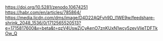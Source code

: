 
https://doi.org/10.5281/zenodo.10674251
https://habr.com/en/articles/785864/
https://media.licdn.com/dms/image/D4D22AQFyh9D_l1WE9w/feedshare-shrink_2048_1536/0/1712565520513?e=1715817600&v=beta&t=qzV4UswZjCyAenO7znKUxN1wcy5zevVlieTDFTkOw_Q
